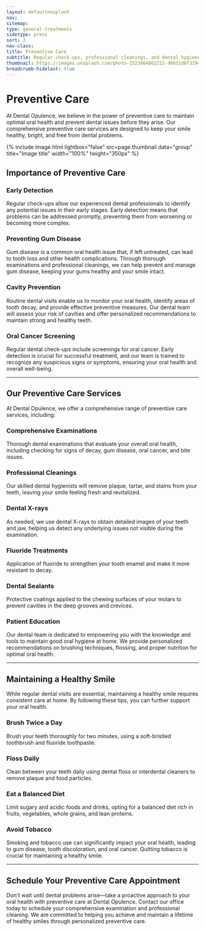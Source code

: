 ```yaml
---
layout: defaultnosplash
nav: 
sitemap: 
type: general-treatments
sidetype: press
sort: 2
nav-class: 
title: Preventive Care
subtitle: Regular check-ups, professional cleanings, and dental hygiene education to keep your smile healthy and prevent future problems.
thumbnail: https://images.unsplash.com/photo-1523464862212-d6631d073194?ixlib=rb-4.0.3&ixid=MnwxMjA3fDB8MHxwaG90by1wYWdlfHx8fGVufDB8fHx8&auto=format&fit=crop&w=2070&q=80
breadcrumb-hidelast: true
---
```


# Preventive Care

At Dental Opulence, we believe in the power of preventive care to maintain optimal oral health and prevent dental issues before they arise. Our comprehensive preventive care services are designed to keep your smile healthy, bright, and free from dental problems.

{% include image.html lightbox="false" src=page.thumbnail data="group" title="Image title" width="100%" height="350px" %}

## Importance of Preventive Care

### Early Detection
Regular check-ups allow our experienced dental professionals to identify any potential issues in their early stages. Early detection means that problems can be addressed promptly, preventing them from worsening or becoming more complex.

### Preventing Gum Disease
Gum disease is a common oral health issue that, if left untreated, can lead to tooth loss and other health complications. Through thorough examinations and professional cleanings, we can help prevent and manage gum disease, keeping your gums healthy and your smile intact.

### Cavity Prevention
Routine dental visits enable us to monitor your oral health, identify areas of tooth decay, and provide effective preventive measures. Our dental team will assess your risk of cavities and offer personalized recommendations to maintain strong and healthy teeth.

### Oral Cancer Screening
Regular dental check-ups include screenings for oral cancer. Early detection is crucial for successful treatment, and our team is trained to recognize any suspicious signs or symptoms, ensuring your oral health and overall well-being.

----

## Our Preventive Care Services

At Dental Opulence, we offer a comprehensive range of preventive care services, including:

### Comprehensive Examinations
Thorough dental examinations that evaluate your overall oral health, including checking for signs of decay, gum disease, oral cancer, and bite issues.

### Professional Cleanings
Our skilled dental hygienists will remove plaque, tartar, and stains from your teeth, leaving your smile feeling fresh and revitalized.

### Dental X-rays
As needed, we use dental X-rays to obtain detailed images of your teeth and jaw, helping us detect any underlying issues not visible during the examination.

### Fluoride Treatments
Application of fluoride to strengthen your tooth enamel and make it more resistant to decay.

### Dental Sealants
Protective coatings applied to the chewing surfaces of your molars to prevent cavities in the deep grooves and crevices.

### Patient Education
Our dental team is dedicated to empowering you with the knowledge and tools to maintain good oral hygiene at home. We provide personalized recommendations on brushing techniques, flossing, and proper nutrition for optimal oral health.

----

## Maintaining a Healthy Smile

While regular dental visits are essential, maintaining a healthy smile requires consistent care at home. By following these tips, you can further support your oral health.

### Brush Twice a Day
Brush your teeth thoroughly for two minutes, using a soft-bristled toothbrush and fluoride toothpaste.

### Floss Daily
Clean between your teeth daily using dental floss or interdental cleaners to remove plaque and food particles.

### Eat a Balanced Diet
Limit sugary and acidic foods and drinks, opting for a balanced diet rich in fruits, vegetables, whole grains, and lean proteins.

### Avoid Tobacco
Smoking and tobacco use can significantly impact your oral health, leading to gum disease, tooth discoloration, and oral cancer. Quitting tobacco is crucial for maintaining a healthy smile.

----

## Schedule Your Preventive Care Appointment

Don't wait until dental problems arise—take a proactive approach to your oral health with preventive care at Dental Opulence. Contact our office today to schedule your comprehensive examination and professional cleaning. We are committed to helping you achieve and maintain a lifetime of healthy smiles through personalized preventive care.

